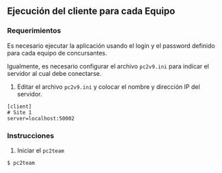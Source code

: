 ## Ejecución del cliente para cada Equipo


### Requerimientos

Es necesario ejecutar la aplicación usando el login y el password
definido para cada equipo de concursantes.

Igualmente, es necesario configurar el archivo ``pc2v9.ini`` para indicar el servidor al cual debe conectarse.

1. Editar el archivo ``pc2v9.ini`` y colocar el nombre y dirección IP del servidor.
  ```
  [client]
  # Site 1
  server=localhost:50002
  ```

### Instrucciones

1. Iniciar el ``pc2team``
  ```
  $ pc2team
  ```